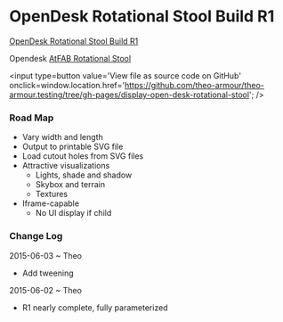 OpenDesk Rotational Stool Build R1
===

<span style=display:none; >[View as web page]( http://theo-armour.github.io/theo-armour.testing/display-open-desk-rotational-stool/ "View file as a web page." ) </span>  

[OpenDesk Rotational Stool Build R1](http://theo-armour.github.io/theo-armour.testing/display-open-desk-rotational-stool/build-open-desk-rotational-stool-r1.html )

Opendesk [AtFAB Rotational Stool]( https://www.opendesk.cc/atfab/rotational-stools )

<input type=button value='View file as source code on GitHub' onclick=window.location.href='https://github.com/theo-armour/theo-armour.testing/tree/gh-pages/display-open-desk-rotational-stool'; />


### Road Map

* Vary width and length
* Output to printable SVG file
* Load cutout holes from SVG files
* Attractive visualizations
	* Lights, shade and shadow
	* Skybox and terrain
	* Textures
* Iframe-capable
	* No UI display if child 

### Change Log

2015-06-03 ~ Theo

* Add tweening

2015-06-02 ~ Theo

* R1 nearly complete, fully parameterized
